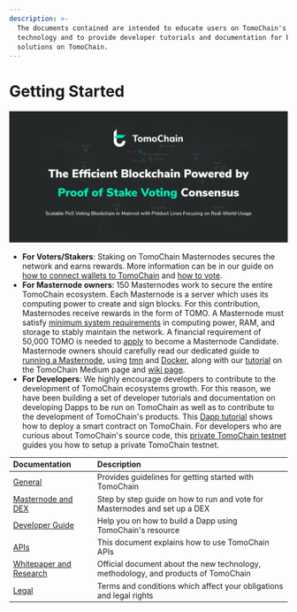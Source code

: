 ```yaml
---
description: >-
  The documents contained are intended to educate users on TomoChain's
  technology and to provide developer tutorials and documentation for building
  solutions on TomoChain.
---
```


# Getting Started

![](.gitbook/assets/email-signature-04-2.png)

* **For Voters/Stakers**: Staking on TomoChain Masternodes secures the network and earns rewards. More information can be in our guide on [how to connect wallets to TomoChain](https://docs.tomochain.com/get-started/wallet) and [how to vote](https://docs.tomochain.com/get-started/voting/).
* **For Masternode owners**: 150 Masternodes work to secure the entire TomoChain ecosystem. Each Masternode is a server which uses its computing power to create and sign blocks. For this contribution, Masternodes receive rewards in the form of TOMO. A Masternode must satisfy [minimum system requirements](https://docs.tomochain.com/masternode/masternode-setup-guide/#technical-requirements-recommendations) in computing power, RAM, and storage to stably maintain the network. A financial requirement of 50,000 TOMO is needed to [apply](https://docs.tomochain.com/masternode/masternode-setup-guide/#11-apply-for-masternode-candidacy) to become a Masternode Candidate. Masternode owners should carefully read our dedicated guide to [running a Masternode](https://docs.tomochain.com/masternode/masternode-setup-guide), using [tmn](https://docs.tomochain.com/masternode/masternode-setup-guide/#6-installing-tmn-utility) and [Docker](https://docs.tomochain.com/masternode/masternode-setup-guide/#5-setup-docker-logged-in-as-new-user), along with our [tutorial](https://medium.com/tomochain/how-to-run-a-tomochain-masternode-from-a-to-z-3793752dc3d1) on the TomoChain Medium page and [wiki page](https://github.com/tomochain/docs/wiki).
* **For Developers**: We highly encourage developers to contribute to the development of TomoChain ecosystems growth. For this reason, we have been building a set of developer tutorials and documentation on developing Dapps to be run on TomoChain as well as to contribute to the development of TomoChain's products. This [Dapp tutorial](https://docs.tomochain.com/advance/dappdeploytuto/) shows how to deploy a smart contract on TomoChain. For developers who are curious about TomoChain's source code, this [private TomoChain testnet](https://docs.tomochain.com/advance/tutoprivatenet/) guides you how to setup a private TomoChain testnet.

| **Documentation** | Description |
| :--- | :--- |
| [General ](general/) | Provides guidelines for getting started with TomoChain |
| [Masternode and DEX](masternode-and-dex/) | Step by step guide on how to run and vote for Masternodes and set up a DEX  |
| [Developer Guide](developer-guide/) | Help you on how to build a Dapp using TomoChain's resource |
| [APIs](https://apidocs.tomochain.com%20) | This document explains how to use TomoChain APIs  |
| [Whitepaper and Research](whitepaper-and-research/) | Official document about the new technology, methodology, and products of TomoChain |
| [Legal ](legal/) | Terms and conditions which affect your obligations and legal rights |



